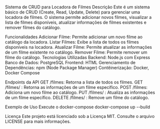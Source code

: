 Sistema de CRUD para Locadora de Filmes
Descrição
Este é um sistema básico de CRUD (Create, Read, Update, Delete) para gerenciar uma locadora de filmes. O sistema permite adicionar novos filmes, visualizar a lista de filmes disponíveis, atualizar informações de filmes existentes e remover filmes do catálogo.

Funcionalidades
Adicionar Filme: Permite adicionar um novo filme ao catálogo da locadora.
Listar Filmes: Exibe a lista de todos os filmes disponíveis na locadora.
Atualizar Filme: Permite atualizar as informações de um filme existente no catálogo.
Remover Filme: Permite remover um filme do catálogo.
Tecnologias Utilizadas
Backend: Node.js com Express
Banco de Dados: PostgreSQL
Frontend: HTML
Gerenciamento de Dependências: npm (Node Package Manager)
Contêinerização: Docker, Docker Compose

Endpoints da API
GET /filmes: Retorna a lista de todos os filmes.
GET /filmes/
: Retorna as informações de um filme específico.
POST /filmes: Adiciona um novo filme ao catálogo.
PUT /filmes/
: Atualiza as informações de um filme específico.
DELETE /filmes/
: Remove um filme do catálogo.

Exemplo de Uso
Execute o docker-compose
docker-compose up --build

Licença
Este projeto está licenciado sob a Licença MIT. Consulte o arquivo LICENSE para mais informações.